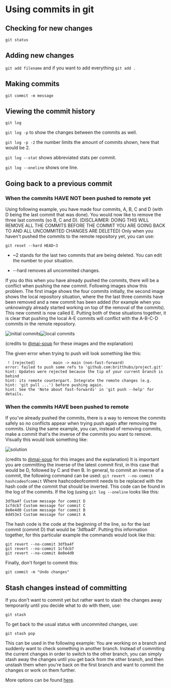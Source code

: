 # Using commits in git
## Checking for new changes
```git status```
## Adding new changes
```git add filename``` and if you want to add everything ```git add .```
## Making commits
```git commit -m message```
## Viewing the commit history
```git log```

```git log -p``` to show the changes between the commits as well.

```git log -p -2``` the number limits the amount of commits shown, here that would be 2.

```git log --stat``` shows abbreviated stats per commit.

```git log --oneline``` shows one line.
## Going back to a previous commit
### When the commits HAVE NOT been pushed to remote yet
Using following example, you have made four commits, A, B, C and D (with D being the last commit that was done). You would now like to remove 
the three last commits (so B, C and D).
(DISCLAIMER: DOING THIS WILL REMOVE ALL THE COMMITS BEFORE THE COMMIT YOU ARE GOING BACK TO AND ALL UNCOMMITED CHANGES ARE DELETED) 
Only when you haven't pushed the commits to the remote repository yet, you can use:

```git reset --hard HEAD~3```

- ~2 stands for the last two commits that are being deleted. You can edit the number to your situation.

- --hard removes all uncommited changes.

If you do this when you have already pushed the commits, there will be a conflict when pushing the new commit. Following images show this problem. The first image shows the four commits initially, the second image shows the local repository situation, where the the last three commits have been removed and a new commit has been added (for example when you unknowingly already started working on top of the removal of the commits). This new commit is now called E. Putting both of these situations together, it is clear that pushing the local A-E commits will conflict with the A-B-C-D commits in the remote repository. 

![initial commits](/images/init.png)![local commits](/images/local.png) 

(credits to [@mai-soup](https://github.com/mai-soup) for these images and the explanation)

The given error when trying to push will look something like this:
```
 ! [rejected]        main -> main (non-fast-forward)
error: failed to push some refs to 'github.com:britthubs/project.git'
hint: Updates were rejected because the tip of your current branch is behind
hint: its remote counterpart. Integrate the remote changes (e.g.
hint: 'git pull ...') before pushing again.
hint: See the 'Note about fast-forwards' in 'git push --help' for details.
```
### When the commits HAVE been pushed to remote
If you've already pushed the commits, there is a way to remove the commits safely so no conflicts appear when trying push again after removing the commits. 
Using the same example, you can, instead of removing commits, make a commit that's the inverse of the commits you want to remove. Visually this would look something like:

![solution](/images/solution.png)

(credits to [@mai-soup](https://github.com/mai-soup) for this images and the explanation)
It is important you are committing the inverse of the latest commit first, in this case that would be D, followed by C and then B. In general, to commit an inverse of a commit, the following command can be used:
```git revert --no-commit hashcodeofcommit``` Where hashcodeofcommit needs to be replaced with the hash code of the commit that should be inverted. This code can be found in the log of the commits. If the log (using ```git log --oneline``` looks like this:

```
3dfba4f Custom message for commit D
1cfdcb7 Custom message for commit C
8e0e4d0 Custom message for commit B
4d453e3 Custom message for commit A
```

The hash code is the code at the beginning of the line, so for the last commit (commit D) that would be '3dfba4f'.
Putting this information together, for this particular example the commands would look like this:

```
git revert --no-commit 3dfba4f
git revert --no-commit 1cfdcb7
git revert --no-commit 8e0e4d0
```
Finally, don't forget to commit this:

```
git commit -m "Undo changes"
```

## Stash changes instead of committing
If you don't want to commit yet but rather want to stash the changes away temporarily until you decide what to do with them, use:

```git stash```

To get back to the usual status with uncommited changes, use: 

```git stash pop```

This can be used in the following example: You are working on a branch and suddenly want to check something in another branch. 
Instead of commiting the current changes in order to switch to the other branch, you can simply stash away the changes until you
get back from the other branch, and then unstash them when you're back on the first branch and want to commit the changes or 
work on them further.


More options can be found [here](https://git-scm.com/book/en/v2/Git-Basics-Viewing-the-Commit-History).
